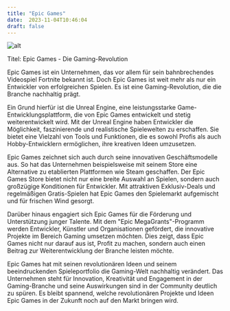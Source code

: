 ```yaml
---
title: "Epic Games"
date:  2023-11-04T10:46:04
draft: false
---
```



![alt](../images/Epic-Games.jpg)

Titel: Epic Games - Die Gaming-Revolution

Epic Games ist ein Unternehmen, das vor allem für sein bahnbrechendes Videospiel Fortnite bekannt ist. Doch Epic Games ist weit mehr als nur ein Entwickler von erfolgreichen Spielen. Es ist eine Gaming-Revolution, die die Branche nachhaltig prägt. 

Ein Grund hierfür ist die Unreal Engine, eine leistungsstarke Game-Entwicklungsplattform, die von Epic Games entwickelt und stetig weiterentwickelt wird. Mit der Unreal Engine haben Entwickler die Möglichkeit, faszinierende und realistische Spielewelten zu erschaffen. Sie bietet eine Vielzahl von Tools und Funktionen, die es sowohl Profis als auch Hobby-Entwicklern ermöglichen, ihre kreativen Ideen umzusetzen.

Epic Games zeichnet sich auch durch seine innovativen Geschäftsmodelle aus. So hat das Unternehmen beispielsweise mit seinem Store eine Alternative zu etablierten Plattformen wie Steam geschaffen. Der Epic Games Store bietet nicht nur eine breite Auswahl an Spielen, sondern auch großzügige Konditionen für Entwickler. Mit attraktiven Exklusiv-Deals und regelmäßigen Gratis-Spielen hat Epic Games den Spielemarkt aufgemischt und für frischen Wind gesorgt.

Darüber hinaus engagiert sich Epic Games für die Förderung und Unterstützung junger Talente. Mit dem "Epic MegaGrants"-Programm werden Entwickler, Künstler und Organisationen gefördert, die innovative Projekte im Bereich Gaming umsetzen möchten. Dies zeigt, dass Epic Games nicht nur darauf aus ist, Profit zu machen, sondern auch einen Beitrag zur Weiterentwicklung der Branche leisten möchte.

Epic Games hat mit seinen revolutionären Ideen und seinem beeindruckenden Spieleportfolio die Gaming-Welt nachhaltig verändert. Das Unternehmen steht für Innovation, Kreativität und Engagement in der Gaming-Branche und seine Auswirkungen sind in der Community deutlich zu spüren. Es bleibt spannend, welche revolutionären Projekte und Ideen Epic Games in der Zukunft noch auf den Markt bringen wird.